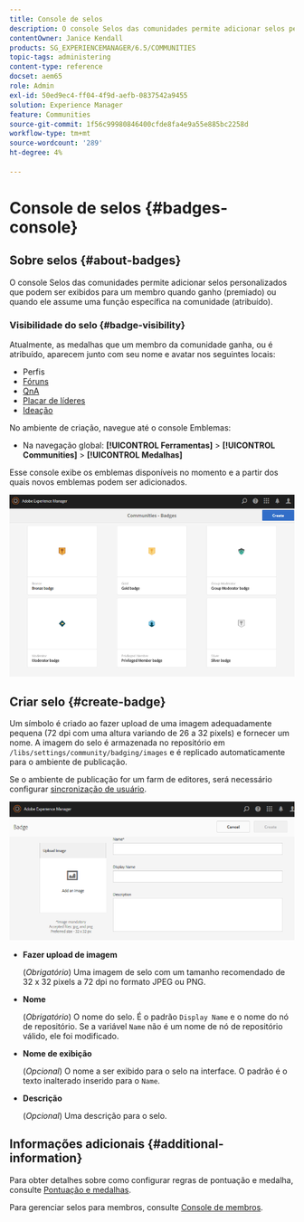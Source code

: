 ```yaml
---
title: Console de selos
description: O console Selos das comunidades permite adicionar selos personalizados que podem ser exibidos para membros quando obtidos (concedidos) ou quando assumem uma função específica na comunidade (atribuídos)
contentOwner: Janice Kendall
products: SG_EXPERIENCEMANAGER/6.5/COMMUNITIES
topic-tags: administering
content-type: reference
docset: aem65
role: Admin
exl-id: 50ed9ec4-ff04-4f9d-aefb-0837542a9455
solution: Experience Manager
feature: Communities
source-git-commit: 1f56c99980846400cfde8fa4e9a55e885bc2258d
workflow-type: tm+mt
source-wordcount: '289'
ht-degree: 4%

---
```


# Console de selos {#badges-console}

## Sobre selos {#about-badges}

O console Selos das comunidades permite adicionar selos personalizados que podem ser exibidos para um membro quando ganho (premiado) ou quando ele assume uma função específica na comunidade (atribuído).

### Visibilidade do selo {#badge-visibility}

Atualmente, as medalhas que um membro da comunidade ganha, ou é atribuído, aparecem junto com seu nome e avatar nos seguintes locais:

* Perfis
* [Fóruns](/help/communities/forum.md)
* [QnA](/help/communities/working-with-qna.md)
* [Placar de líderes](/help/communities/enabling-leaderboard.md)
* [Ideação](/help/communities/ideation-feature.md)

No ambiente de criação, navegue até o console Emblemas:

* Na navegação global: **[!UICONTROL Ferramentas]** > **[!UICONTROL Communities]** > **[!UICONTROL Medalhas]**

Esse console exibe os emblemas disponíveis no momento e a partir dos quais novos emblemas podem ser adicionados.

![badges-homepage](assets/badges-homepage.png)

## Criar selo {#create-badge}

Um símbolo é criado ao fazer upload de uma imagem adequadamente pequena (72 dpi com uma altura variando de 26 a 32 pixels) e fornecer um nome. A imagem do selo é armazenada no repositório em `/libs/settings/community/badging/images` e é replicado automaticamente para o ambiente de publicação.

Se o ambiente de publicação for um farm de editores, será necessário configurar [sincronização de usuário](/help/communities/sync.md).

![create-badge](assets/create-badge.png)

* **Fazer upload de imagem**

  (*Obrigatório*) Uma imagem de selo com um tamanho recomendado de 32 x 32 pixels a 72 dpi no formato JPEG ou PNG.

* **Nome**

  (*Obrigatório*) O nome do selo. É o padrão `Display Name` e o nome do nó de repositório. Se a variável `Name` não é um nome de nó de repositório válido, ele foi modificado.

* **Nome de exibição**

  (*Opcional*) O nome a ser exibido para o selo na interface. O padrão é o texto inalterado inserido para o `Name`.

* **Descrição**

  (*Opcional*) Uma descrição para o selo.

## Informações adicionais {#additional-information}

Para obter detalhes sobre como configurar regras de pontuação e medalha, consulte [Pontuação e medalhas](/help/communities/implementing-scoring.md).

Para gerenciar selos para membros, consulte [Console de membros](/help/communities/members.md).

